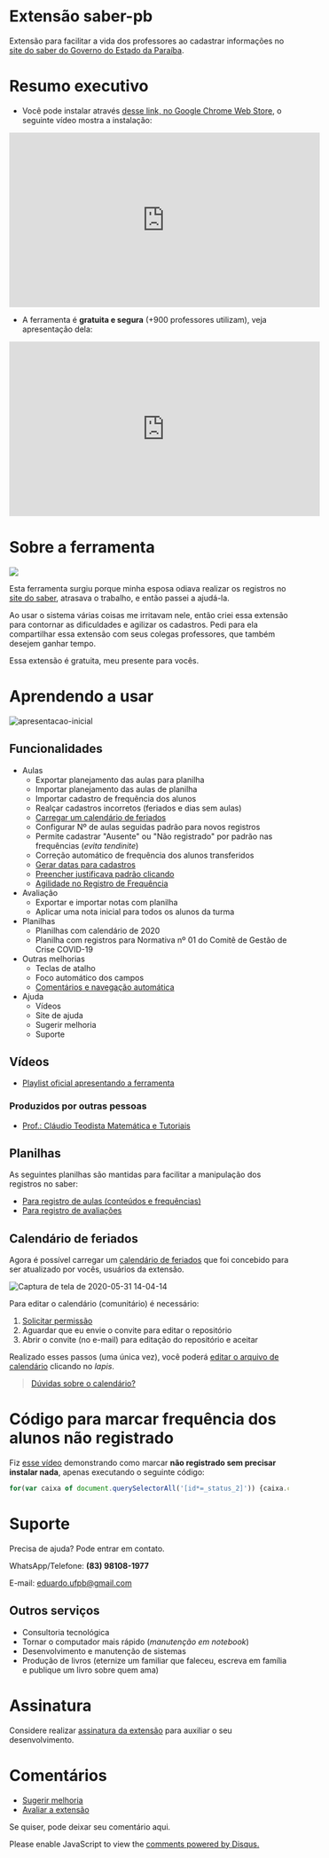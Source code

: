 # Extensão saber-pb

Extensão para facilitar a vida dos professores ao cadastrar informações no [site do saber do Governo do Estado da Paraíba](http://www.saber.pb.gov.br/).

# Resumo executivo

- Você pode instalar através [desse link, no Google Chrome Web Store](https://chrome.google.com/webstore/detail/saber-pb/pfnoopdjbdpgegpkihfmlofngfdkjfem?hl=pt-BR), o seguinte vídeo mostra a instalação:

<iframe width="560" height="315" src="https://www.youtube.com/embed/HD-cXS8xtQQ" frameborder="0" allow="accelerometer; autoplay; encrypted-media; gyroscope; picture-in-picture" allowfullscreen></iframe>

- A ferramenta é **gratuita e segura** (+900 professores utilizam), veja apresentação dela:

<iframe width="560" height="315" src="https://www.youtube.com/embed/h6VVqVSFnLA?start=260" frameborder="0" allow="accelerometer; autoplay; encrypted-media; gyroscope; picture-in-picture" allowfullscreen></iframe>

# Sobre a ferramenta

![](https://user-images.githubusercontent.com/3603111/81819442-b444bc00-9505-11ea-918d-19731d8c47c7.png)

Esta ferramenta surgiu porque minha esposa odiava realizar os registros no [site do saber](http://www.saber.pb.gov.br/), atrasava o trabalho, e então passei a ajudá-la.

Ao usar o sistema várias coisas me irritavam nele, então criei essa extensão para contornar as dificuldades e agilizar os cadastros. Pedi para ela compartilhar essa extensão com seus colegas professores, que também desejem ganhar tempo.

Essa extensão é gratuita, meu presente para vocês.

# Aprendendo a usar

![apresentacao-inicial](https://user-images.githubusercontent.com/3603111/81852307-35657880-9531-11ea-9b14-1e9ff0f19d25.png)

## Funcionalidades

- Aulas
    - Exportar planejamento das aulas para planilha
    - Importar planejamento das aulas de planilha
    - Importar cadastro de frequência dos alunos
    - Realçar cadastros incorretos (feriados e dias sem aulas)
    - [Carregar um calendário de feriados](#calendário-de-feriados)
    - Configurar Nº de aulas seguidas padrão para novos registros
    - Permite cadastrar "Ausente" ou "Não registrado" por padrão nas frequências (_evita tendinite_)
    - Correção automático de frequência dos alunos transferidos
    - [Gerar datas para cadastros](https://youtu.be/oVnPfS3olUQ)
    - [Preencher justificava padrão clicando](https://youtu.be/ws5iSQAsFqk)
    - [Agilidade no Registro de Frequência](https://youtu.be/DXrzjLXYmR8)
- Avaliação
    - Exportar e importar notas com planilha
    - Aplicar uma nota inicial para todos os alunos da turma
- Planilhas
    - Planilhas com calendário de 2020
    - Planilha com registros para Normativa nº 01 do Comitê de Gestão de Crise COVID-19
- Outras melhorias
    - Teclas de atalho
    - Foco automático dos campos
    - [Comentários e navegação automática](https://youtu.be/1j_3yF5E8uY)
- Ajuda
  - Vídeos
  - Site de ajuda
  - Sugerir melhoria
  - Suporte


## Vídeos

- [Playlist oficial apresentando a ferramenta](https://www.youtube.com/watch?v=h6VVqVSFnLA&list=PL9kH1vkGoNugNdtEla-YHZWE0SRxGKIcN)

### Produzidos por outras pessoas

- [Prof.: Cláudio Teodista Matemática e Tutoriais](https://www.youtube.com/watch?v=RmilmFq061Q)

## Planilhas

As seguintes planilhas são mantidas para facilitar a manipulação dos registros no saber:

- [Para registro de aulas (conteúdos e frequências)](https://github.com/edusantana/saber-pb/raw/master/aulas-conteudos.xlsx)
- [Para registro de avaliações](https://github.com/edusantana/saber-pb/raw/master/avaliacoes.xlsx)

## Calendário de feriados

Agora é possível carregar um [calendário de feriados](https://github.com/edusantana/saber-pb/blob/master/feriados-escolares.txt) que foi concebido para ser atualizado por vocês, usuários da extensão.

![Captura de tela de 2020-05-31 14-04-14](https://user-images.githubusercontent.com/3603111/83358129-c026df80-a347-11ea-97de-4dea28715a97.png)

Para editar o calendário (comunitário) é necessário:

1. [Solicitar permissão](https://github.com/edusantana/saber-pb/issues/new?title=Solicito%20permissão%20para%20editar%20calendário)
2. Aguardar que eu envie o convite para editar o repositório
3. Abrir o convite (no e-mail) para editação do repositório e aceitar

Realizado esses passos (uma única vez), você poderá [editar o arquivo de calendário](https://github.com/edusantana/saber-pb/blob/master/feriados-escolares.txt) clicando no *lapis*.

> [Dúvidas sobre o calendário?](https://github.com/edusantana/saber-pb/issues/6)

# Código para marcar frequência dos alunos não registrado

Fiz [esse vídeo](https://www.youtube.com/watch?v=bleAA-IufqQ) demonstrando como marcar **não registrado sem precisar instalar nada**, apenas executando o seguinte código:

```javascript
for(var caixa of document.querySelectorAll('[id*=_status_2]')) {caixa.checked='checked'}
```

# Suporte

Precisa de ajuda? Pode entrar em contato.

WhatsApp/Telefone: **(83) 98108-1977**

E-mail: eduardo.ufpb@gmail.com

## Outros serviços

- Consultoria tecnológica
- Tornar o computador mais rápido (_manutenção em notebook_)
- Desenvolvimento e manutenção de sistemas
- Produção de livros (eternize um familiar que faleceu, escreva em família e publique um livro sobre quem ama)

# Assinatura

Considere realizar [assinatura da extensão](https://sparkle.hotmart.com/u/edusantana82/subscriptions/5970) para auxiliar o seu desenvolvimento.

# Comentários

- [Sugerir melhoria](https://github.com/edusantana/saber-pb/issues/new)
- [Avaliar a extensão](https://chrome.google.com/webstore/detail/saber-pb/pfnoopdjbdpgegpkihfmlofngfdkjfem)

Se quiser, pode deixar seu comentário aqui.

<div id="disqus_thread"></div>
<script>

/**
*  RECOMMENDED CONFIGURATION VARIABLES: EDIT AND UNCOMMENT THE SECTION BELOW TO INSERT DYNAMIC VALUES FROM YOUR PLATFORM OR CMS.
*  LEARN WHY DEFINING THESE VARIABLES IS IMPORTANT: https://disqus.com/admin/universalcode/#configuration-variables*/
/*
var disqus_config = function () {
this.page.url = PAGE_URL;  // Replace PAGE_URL with your page's canonical URL variable
this.page.identifier = PAGE_IDENTIFIER; // Replace PAGE_IDENTIFIER with your page's unique identifier variable
};
*/
(function() { // DON'T EDIT BELOW THIS LINE
var d = document, s = d.createElement('script');
s.src = 'https://edusantana.disqus.com/embed.js';
s.setAttribute('data-timestamp', +new Date());
(d.head || d.body).appendChild(s);
})();
</script>
<noscript>Please enable JavaScript to view the <a href="https://disqus.com/?ref_noscript">comments powered by Disqus.</a></noscript>
